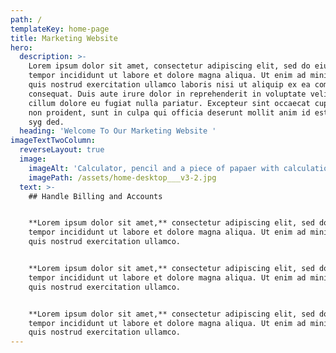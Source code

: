 ```yaml
---
path: /
templateKey: home-page
title: Marketing Website
hero:
  description: >-
    Lorem ipsum dolor sit amet, consectetur adipiscing elit, sed do eiusmod
    tempor incididunt ut labore et dolore magna aliqua. Ut enim ad minim veniam,
    quis nostrud exercitation ullamco laboris nisi ut aliquip ex ea commodo
    consequat. Duis aute irure dolor in reprehenderit in voluptate velit esse
    cillum dolore eu fugiat nulla pariatur. Excepteur sint occaecat cupidatat
    non proident, sunt in culpa qui officia deserunt mollit anim id est laborum
    syg ded.
  heading: 'Welcome To Our Marketing Website '
imageTextTwoColumn:
  reverseLayout: true
  image:
    imageAlt: 'Calculator, pencil and a piece of papaer with calculations'
    imagePath: /assets/home-desktop___v3-2.jpg
  text: >-
    ## Handle Billing and Accounts


    **Lorem ipsum dolor sit amet,** consectetur adipiscing elit, sed do eiusmod
    tempor incididunt ut labore et dolore magna aliqua. Ut enim ad minim veniam,
    quis nostrud exercitation ullamco.


    **Lorem ipsum dolor sit amet,** consectetur adipiscing elit, sed do eiusmod
    tempor incididunt ut labore et dolore magna aliqua. Ut enim ad minim veniam,
    quis nostrud exercitation ullamco.


    **Lorem ipsum dolor sit amet,** consectetur adipiscing elit, sed do eiusmod
    tempor incididunt ut labore et dolore magna aliqua. Ut enim ad minim veniam,
    quis nostrud exercitation ullamco.
---
```


